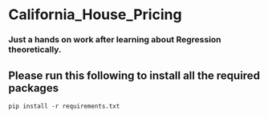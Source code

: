 # California_House_Pricing

### Just a hands on work after learning about Regression theoretically.

## Please run this following to install all the required packages

```
pip install -r requirements.txt
```